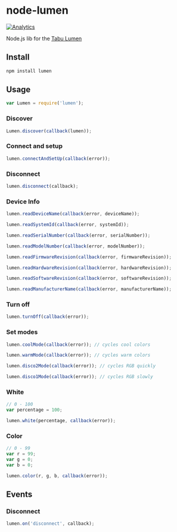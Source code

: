 # node-lumen

[![Analytics](https://ga-beacon.appspot.com/UA-56089547-1/sandeepmistry/node-lumen?pixel)](https://github.com/igrigorik/ga-beacon)

Node.js lib for the [Tabu Lumen](http://tabuproducts.com/shop/lumen-bulb/)

## Install

```sh
npm install lumen
```

## Usage

```javascript
var Lumen = require('lumen');
```

### Discover

```javascript
Lumen.discover(callback(lumen));
```

### Connect and setup

```javascript
lumen.connectAndSetUp(callback(error));
```

### Disconnect

```javascript
lumen.disconnect(callback);
```

### Device Info

```javascript
lumen.readDeviceName(callback(error, deviceName));

lumen.readSystemId(callback(error, systemId));

lumen.readSerialNumber(callback(error, serialNumber));

lumen.readModelNumber(callback(error, modelNumber));

lumen.readFirmwareRevision(callback(error, firmwareRevision));

lumen.readHardwareRevision(callback(error, hardwareRevision));

lumen.readSoftwareRevision(callback(error, softwareRevision));

lumen.readManufacturerName(callback(error, manufacturerName));
```

### Turn off

```javascript
lumen.turnOff(callback(error));
```

### Set modes

```javascript
lumen.coolMode(callback(error)); // cycles cool colors

lumen.warmMode(callback(error)); // cycles warm colors

lumen.disco2Mode(callback(error)); // cycles RGB quickly

lumen.disco1Mode(callback(error)); // cycles RGB slowly
```

### White

```javascript
// 0 - 100
var percentage = 100;

lumen.white(percentage, callback(error));
```

### Color

```javascript
// 0 - 99
var r = 99;
var g = 0;
var b = 0;

lumen.color(r, g, b, callback(error));
```

## Events

### Disconnect

```javascript
lumen.on('disconnect', callback);
```
